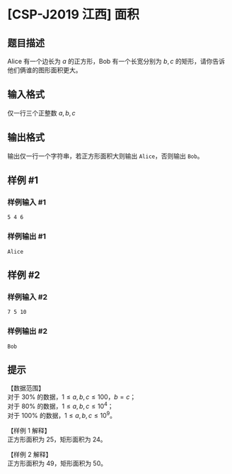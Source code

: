 # [CSP-J2019 江西] 面积

## 题目描述

Alice 有一个边长为 $a$ 的正方形，Bob 有一个长宽分别为 $b,c$ 的矩形，请你告诉他们俩谁的图形面积更大。

## 输入格式

仅一行三个正整数 $a,b,c$

## 输出格式

输出仅一行一个字符串，若正方形面积大则输出 `Alice`，否则输出 `Bob`。

## 样例 #1

### 样例输入 #1
```
5 4 6
```

### 样例输出 #1

```
Alice
```

## 样例 #2

### 样例输入 #2
```
7 5 10
```

### 样例输出 #2

```
Bob
```

## 提示

【数据范围】   
对于 $30\%$ 的数据，$1 \le a,b,c \le 100$，$b=c$；  
对于 $80\%$ 的数据，$1\le a,b,c \le 10^4$；  
对于 $100\%$ 的数据，$1\le a,b,c \le 10^9$。

【样例 $1$ 解释】  
正方形面积为  $25$，矩形面积为 $24$。  

【样例 $2$ 解释】  
正方形面积为  $49$，矩形面积为 $50$。  
